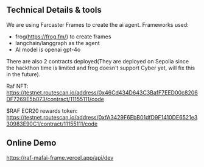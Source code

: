 ## Technical Details & tools

We are using Farcaster Frames to create the ai agent. Frameworks used:
- frog(https://frog.fm/) to create frames
- langchain/langgraph as the agent
- AI model is openai gpt-4o

There are also 2 contracts deployed(They are deployed on Sepolia since the hackthon time is limited and frog doesn't support Cyber yet, will fix this in the future).

Raf NFT: https://testnet.routescan.io/address/0x46Cd434D643C3BafF7EED00c8206DF7269E5b073/contract/11155111/code

$RAF ECR20 rewards token: https://testnet.routescan.io/address/0xfA3429F6EbB01dfD9F1410DE6521e330983E90C1/contract/11155111/code

## Online Demo

https://raf-mafai-frame.vercel.app/api/dev